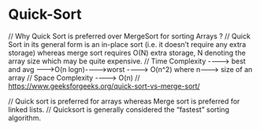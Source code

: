 # Quick-Sort
// Why Quick Sort is preferred over MergeSort for sorting Arrays ?
// Quick Sort in its general form is an in-place sort (i.e. it doesn’t require any extra storage) whereas merge sort requires O(N) extra storage, N denoting the array size which may be quite expensive.
// Time Complexity ----> best and avg --->O(n logn)---->worst ----> O(n^2) where n---> size of an array
// Space Complexity ----> O(n)
// https://www.geeksforgeeks.org/quick-sort-vs-merge-sort/

// Quick sort is preferred for arrays whereas Merge sort is preferred for linked lists.
// Quicksort is generally considered the “fastest” sorting algorithm.
